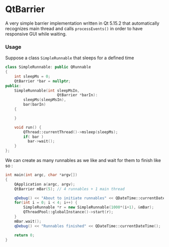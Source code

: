 # QtBarrier
A very simple barrier implementation written in Qt 5.15.2 that automatically recognizes main thread and calls `processEvents()` in order to have responsive GUI while waiting.

### Usage
Suppose a class `SimpleRunnable` that sleeps for a defined time
```cpp
class SimpleRunnable: public QRunnable
{
    int sleepMs = 0;
    QtBarrier *bar = nullptr;
public:
    SimpleRunnable(int sleepMsIn,
                       QtBarrier *barIn):
        sleepMs(sleepMsIn),
        bar(barIn)
    {

    }

    void run() {
        QThread::currentThread()->msleep(sleepMs);
        if( bar )
          bar->wait();
    }
};
```

We can create as many runnables as we like and wait for them to finish like so :
```cpp
int main(int argc, char *argv[])
{
    QApplication a(argc, argv);
    QtBarrier mBar(5); // 4 runnables + 1 main thread

    qDebug() << "About to initiate runnables" << QDateTime::currentDateTime();
    for(int i = 0; i < 4; i++) {
        SimpleRunnable *r = new SimpleRunnable(1000*(i+1), &mBar);
        QThreadPool::globalInstance()->start(r);
    }
    mBar.wait();
    qDebug() << "Runnables finished" << QDateTime::currentDateTime();

    return 0;
}
```
